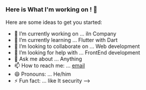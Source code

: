 ### Here is What I'm working on ! 👋



Here are some ideas to get you started:

- 🔭 I’m currently working on ... iln Company
- 🌱 I’m currently learning ... Flutter with Dart
- 👯 I’m looking to collaborate on ... Web development 
- 🤔 I’m looking for help with ... FrontEnd development
- 💬 Ask me about ... Anything
- 📫 How to reach me: ... [email](akhono@yahoo.com)
- 😄 Pronouns: ... He/him
- ⚡ Fun fact: ... like It security
-->
